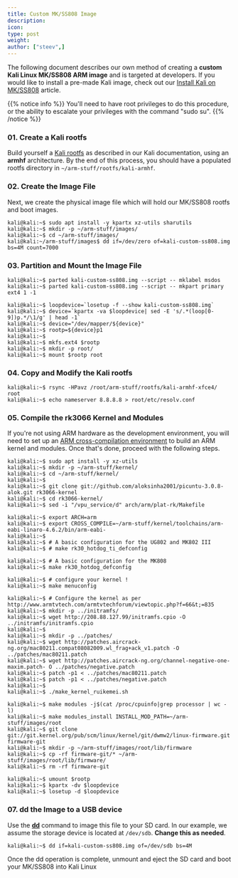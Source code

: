 ```yaml
---
title: Custom MK/SS808 Image
description:
icon:
type: post
weight:
author: ["steev",]
---
```


The following document describes our own method of creating a **custom Kali Linux MK/SS808 ARM image** and is targeted at developers. If you would like to install a pre-made Kali image, check out our [Install Kali on MK/SS808](/docs/arm/kali-linux-ss808/) article.

{{% notice info %}}
You'll need to have root privileges to do this procedure, or the ability to escalate your privileges with the command "sudo su".
{{% /notice %}}

### 01. Create a Kali rootfs

Build yourself a [Kali rootfs](/docs/development/kali-linux-arm-chroot/) as described in our Kali documentation, using an **armhf** architecture. By the end of this process, you should have a populated rootfs directory in `~/arm-stuff/rootfs/kali-armhf`.

### 02. Create the Image File

Next, we create the physical image file which will hold our MK/SS808 rootfs and boot images.

```console
kali@kali:~$ sudo apt install -y kpartx xz-utils sharutils
kali@kali:~$ mkdir -p ~/arm-stuff/images/
kali@kali:~$ cd ~/arm-stuff/images/
kali@kali:~/arm-stuff/images$ dd if=/dev/zero of=kali-custom-ss808.img bs=4M count=7000
```

### 03. Partition and Mount the Image File

```console
kali@kali:~$ parted kali-custom-ss808.img --script -- mklabel msdos
kali@kali:~$ parted kali-custom-ss808.img --script -- mkpart primary ext4 1 -1
```

```console
kali@kali:~$ loopdevice=`losetup -f --show kali-custom-ss808.img`
kali@kali:~$ device=`kpartx -va $loopdevice| sed -E 's/.*(loop[0-9])p.*/\1/g' | head -1`
kali@kali:~$ device="/dev/mapper/${device}"
kali@kali:~$ rootp=${device}p1
kali@kali:~$
kali@kali:~$ mkfs.ext4 $rootp
kali@kali:~$ mkdir -p root/
kali@kali:~$ mount $rootp root
```

### 04. Copy and Modify the Kali rootfs

```console
kali@kali:~$ rsync -HPavz /root/arm-stuff/rootfs/kali-armhf-xfce4/ root
kali@kali:~$ echo nameserver 8.8.8.8 > root/etc/resolv.conf
```

### 05. Compile the rk3066 Kernel and Modules

If you're not using ARM hardware as the development environment, you will need to set up an [ARM cross-compilation environment](/docs/development/arm-cross-compilation-environment/) to build an ARM kernel and modules. Once that's done, proceed with the following steps.

```console
kali@kali:~$ sudo apt install -y xz-utils
kali@kali:~$ mkdir -p ~/arm-stuff/kernel/
kali@kali:~$ cd ~/arm-stuff/kernel/
kali@kali:~$
kali@kali:~$ git clone git://github.com/aloksinha2001/picuntu-3.0.8-alok.git rk3066-kernel
kali@kali:~$ cd rk3066-kernel/
kali@kali:~$ sed -i "/vpu_service/d" arch/arm/plat-rk/Makefile
```

```console
kali@kali:~$ export ARCH=arm
kali@kali:~$ export CROSS_COMPILE=~/arm-stuff/kernel/toolchains/arm-eabi-linaro-4.6.2/bin/arm-eabi-
kali@kali:~$
kali@kali:~$ # A basic configuration for the UG802 and MK802 III
kali@kali:~$ # make rk30_hotdog_ti_defconfig

kali@kali:~$ # A basic configuration for the MK808
kali@kali:~$ make rk30_hotdog_defconfig

kali@kali:~$ # configure your kernel !
kali@kali:~$ make menuconfig

kali@kali:~$ # Configure the kernel as per http://www.armtvtech.com/armtvtechforum/viewtopic.php?f=66&t;=835
kali@kali:~$ mkdir -p ../initramfs/
kali@kali:~$ wget http://208.88.127.99/initramfs.cpio -O ../initramfs/initramfs.cpio
kali@kali:~$
kali@kali:~$ mkdir -p ../patches/
kali@kali:~$ wget http://patches.aircrack-ng.org/mac80211.compat08082009.wl_frag+ack_v1.patch -O ../patches/mac80211.patch
kali@kali:~$ wget http://patches.aircrack-ng.org/channel-negative-one-maxim.patch- O ../patches/negative.patch
kali@kali:~$ patch -p1 < ../patches/mac80211.patch
kali@kali:~$ patch -p1 < ../patches/negative.patch
kali@kali:~$
kali@kali:~$ ./make_kernel_ruikemei.sh
```

```console
kali@kali:~$ make modules -j$(cat /proc/cpuinfo|grep processor | wc -l)
kali@kali:~$ make modules_install INSTALL_MOD_PATH=~/arm-stuff/images/root
kali@kali:~$ git clone git://git.kernel.org/pub/scm/linux/kernel/git/dwmw2/linux-firmware.git firmware-git
kali@kali:~$ mkdir -p ~/arm-stuff/images/root/lib/firmware
kali@kali:~$ cp -rf firmware-git/* ~/arm-stuff/images/root/lib/firmware/
kali@kali:~$ rm -rf firmware-git
```

```console
kali@kali:~$ umount $rootp
kali@kali:~$ kpartx -dv $loopdevice
kali@kali:~$ losetup -d $loopdevice
```

### 07. dd the Image to a USB device

Use the **[dd](https://packages.debian.org/testing/dd)** command to image this file to your SD card. In our example, we assume the storage device is located at `/dev/sdb`. **Change this as needed**.

```console
kali@kali:~$ dd if=kali-custom-ss808.img of=/dev/sdb bs=4M
```

Once the dd operation is complete, unmount and eject the SD card and boot your MK/SS808 into Kali Linux
